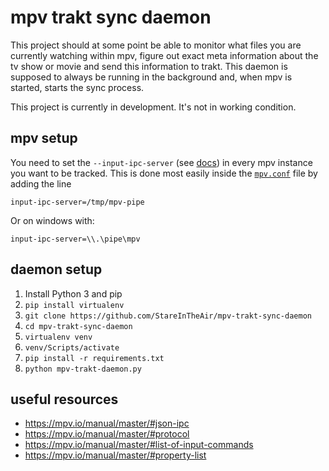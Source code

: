 # mpv trakt sync daemon

This project should at some point be able to monitor what files you are currently watching within mpv, figure out exact meta information about the tv show or movie and send this information to trakt. This daemon is supposed to always be running in the background and, when mpv is started, starts the sync process.

This project is currently in development. It's not in working condition.

## mpv setup
You need to set the `--input-ipc-server` (see [docs](https://mpv.io/manual/master/#options-input-ipc-server)) in every mpv instance you want to be tracked. This is done most easily inside the [`mpv.conf`](https://mpv.io/manual/master/#files) file by adding the line

    input-ipc-server=/tmp/mpv-pipe

Or on windows with:

    input-ipc-server=\\.\pipe\mpv

## daemon setup
1. Install Python 3 and pip
1. `pip install virtualenv`
1. `git clone https://github.com/StareInTheAir/mpv-trakt-sync-daemon`
1. `cd mpv-trakt-sync-daemon`
1. `virtualenv venv`
1. `venv/Scripts/activate`
1. `pip install -r requirements.txt`
1. `python mpv-trakt-daemon.py`

## useful resources
- https://mpv.io/manual/master/#json-ipc
- https://mpv.io/manual/master/#protocol
- https://mpv.io/manual/master/#list-of-input-commands
- https://mpv.io/manual/master/#property-list
